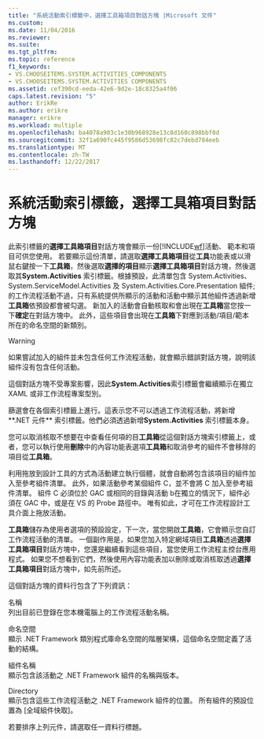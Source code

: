 ```yaml
---
title: "系統活動索引標籤中，選擇工具箱項目對話方塊 |Microsoft 文件"
ms.custom: 
ms.date: 11/04/2016
ms.reviewer: 
ms.suite: 
ms.tgt_pltfrm: 
ms.topic: reference
f1_keywords:
- VS.CHOOSEITEMS.SYSTEM.ACTIVITIES_COMPONENTS
- VS.CHOOSEITEMS.SYSTEM.ACTIVITIES COMPONENTS
ms.assetid: cef390cd-eeda-42e6-9d2e-18c8325a4f06
caps.latest.revision: "5"
author: ErikRe
ms.author: erikre
manager: erikre
ms.workload: multiple
ms.openlocfilehash: ba4078a903c1e30b968928e13c8d160c898bbf0d
ms.sourcegitcommit: 32f1a690fc445f9586d53698fc82c7debd784eeb
ms.translationtype: MT
ms.contentlocale: zh-TW
ms.lasthandoff: 12/22/2017
---
```

# <a name="systemactivities-tab-choose-toolbox-items-dialog-box"></a>系統活動索引標籤，選擇工具箱項目對話方塊
此索引標籤的**選擇工具箱項目**對話方塊會顯示一份[!INCLUDE[wf](../workflow-designer/includes/wf_md.md)]活動、 範本和項目可供您使用。 若要顯示這份清單，請選取**選擇工具箱項目**從**工具**功能表或以滑鼠右鍵按一下**工具箱**，然後選取**選擇的項目**顯示**選擇工具箱項目**對話方塊，然後選取其**System.Activities**  索引標籤。根據預設，此清單包含 System.Activities、 System.ServiceModel.Activities 及 System.Activities.Core.Presentation 組件; 的工作流程活動不過，只有系統提供所顯示的活動和活動中顯示其他組件透過新增**工具箱**依預設都會被勾選。 新加入的活動會自動核取和會出現在**工具箱**當您按一下**確定**在對話方塊中。 此外，這些項目會出現在**工具箱**下對應到活動/項目/範本所在的命名空間的新類別。  
  
> [!WARNING]
>  如果嘗試加入的組件並未包含任何工作流程活動，就會顯示錯誤對話方塊，說明該組件沒有包含任何活動。  
  
 這個對話方塊不受專案影響，因此**System.Activities**索引標籤會繼續顯示在獨立 XAML 或非工作流程專案型別。  
  
 篩選會在各個索引標籤上進行。這表示您不可以透過工作流程活動，將新增**.NET 元件** 索引標籤。他們必須透過新增**System.Activities**  索引標籤本身。  
  
 您可以取消核取不想要在中查看任何項的目**工具箱**從這個對話方塊索引標籤上，或者，您可以執行使用**刪除**中的內容功能表選項**工具箱**和取消參考的組件不會移除的項目從**工具箱**。  
  
 利用拖放到設計工具的方式為活動建立執行個體，就會自動將包含該項目的組件加入至參考組件清單。 此外，如果活動參考某個組件 C，並不會將 C 加入至參考組件清單。 組件 C 必須位於 GAC 或相同的目錄與活動 b在獨立的情況下，組件必須在 GAC 中，或是在 VS 的 Probe 路徑中。 唯有如此，才可在工作流程設計工具介面上拖放活動。  
  
 **工具箱**儲存為使用者選項的預設設定，下一次，當您開啟**工具箱**，它會顯示您自訂工作流程活動的清單。 一個副作用是，如果您加入特定網域項目**工具箱**透過**選擇工具箱項目**對話方塊中，您還是繼續看到這些項目，當您使用工作流程主控台應用程式。 如果您不想看到它們，然後使用內容功能表加以刪除或取消核取透過**選擇工具箱項目**對話方塊中，如先前所述。  
  
 這個對話方塊的資料行包含了下列資訊：  
  
 名稱  
 列出目前已登錄在您本機電腦上的工作流程活動名稱。  
  
 命名空間  
 顯示 .NET Framework 類別程式庫命名空間的階層架構，這個命名空間定義了活動的結構。  
  
 組件名稱  
 顯示包含該活動之 .NET Framework 組件的名稱與版本。  
  
 Directory  
 顯示包含這些工作流程活動之 .NET Framework 組件的位置。 所有組件的預設位置為 [全域組件快取]。  
  
 若要排序上列元件，請選取任一資料行標題。